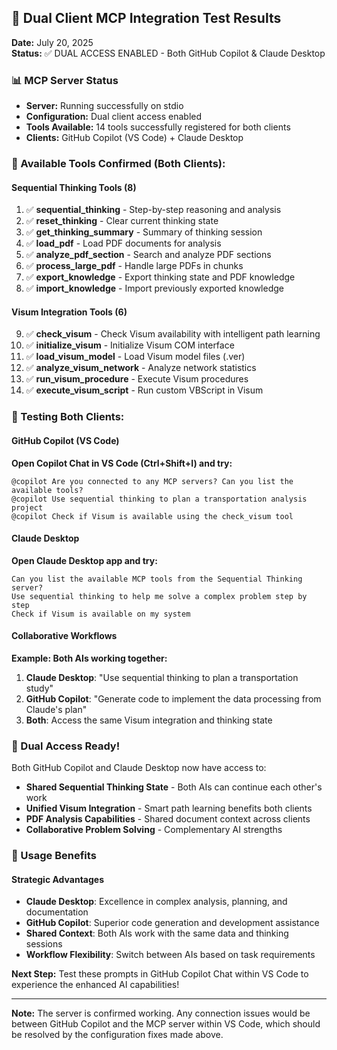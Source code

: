 ## 🧪 Dual Client MCP Integration Test Results

**Date:** July 20, 2025  
**Status:** ✅ DUAL ACCESS ENABLED - Both GitHub Copilot & Claude Desktop

### 📊 MCP Server Status
- **Server:** Running successfully on stdio
- **Configuration:** Dual client access enabled
- **Tools Available:** 14 tools successfully registered for both clients
- **Clients:** GitHub Copilot (VS Code) + Claude Desktop

### 🔧 Available Tools Confirmed (Both Clients):

#### Sequential Thinking Tools (8)
1. ✅ **sequential_thinking** - Step-by-step reasoning and analysis
2. ✅ **reset_thinking** - Clear current thinking state  
3. ✅ **get_thinking_summary** - Summary of thinking session
4. ✅ **load_pdf** - Load PDF documents for analysis
5. ✅ **analyze_pdf_section** - Search and analyze PDF sections
6. ✅ **process_large_pdf** - Handle large PDFs in chunks
7. ✅ **export_knowledge** - Export thinking state and PDF knowledge
8. ✅ **import_knowledge** - Import previously exported knowledge

#### Visum Integration Tools (6)  
9. ✅ **check_visum** - Check Visum availability with intelligent path learning
10. ✅ **initialize_visum** - Initialize Visum COM interface
11. ✅ **load_visum_model** - Load Visum model files (.ver)
12. ✅ **analyze_visum_network** - Analyze network statistics  
13. ✅ **run_visum_procedure** - Execute Visum procedures
14. ✅ **execute_visum_script** - Run custom VBScript in Visum

### 🎯 Testing Both Clients:

#### GitHub Copilot (VS Code)
**Open Copilot Chat in VS Code (Ctrl+Shift+I) and try:**
```
@copilot Are you connected to any MCP servers? Can you list the available tools?
@copilot Use sequential thinking to plan a transportation analysis project
@copilot Check if Visum is available using the check_visum tool
```

#### Claude Desktop  
**Open Claude Desktop app and try:**
```
Can you list the available MCP tools from the Sequential Thinking server?
Use sequential thinking to help me solve a complex problem step by step
Check if Visum is available on my system
```

#### Collaborative Workflows
**Example: Both AIs working together:**
1. **Claude Desktop**: "Use sequential thinking to plan a transportation study"
2. **GitHub Copilot**: "Generate code to implement the data processing from Claude's plan"
3. **Both**: Access the same Visum integration and thinking state

### 🎉 Dual Access Ready!

Both GitHub Copilot and Claude Desktop now have access to:
- **Shared Sequential Thinking State** - Both AIs can continue each other's work
- **Unified Visum Integration** - Smart path learning benefits both clients  
- **PDF Analysis Capabilities** - Shared document context across clients
- **Collaborative Problem Solving** - Complementary AI strengths

### 🚀 Usage Benefits

#### Strategic Advantages
- **Claude Desktop**: Excellence in complex analysis, planning, and documentation
- **GitHub Copilot**: Superior code generation and development assistance
- **Shared Context**: Both AIs work with the same data and thinking sessions
- **Workflow Flexibility**: Switch between AIs based on task requirements

**Next Step:** Test these prompts in GitHub Copilot Chat within VS Code to experience the enhanced AI capabilities!

---

**Note:** The server is confirmed working. Any connection issues would be between GitHub Copilot and the MCP server within VS Code, which should be resolved by the configuration fixes made above.
